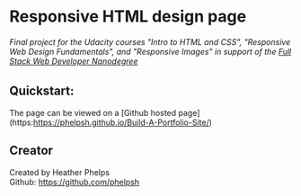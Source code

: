 # Responsive HTML design page

###### Final project for the Udacity courses "Intro to HTML and CSS", "Responsive Web Design Fundamentals", and "Responsive Images" in support of the [Full Stack Web Developer Nanodegree](https://www.udacity.com/course/full-stack-web-developer-nanodegree--nd004)

## Quickstart:

The page can be viewed on a [Github hosted page] (https:https://phelpsh.github.io/Build-A-Portfolio-Site/)

## Creator

Created by Heather Phelps <br>
Github: https://github.com/phelpsh
